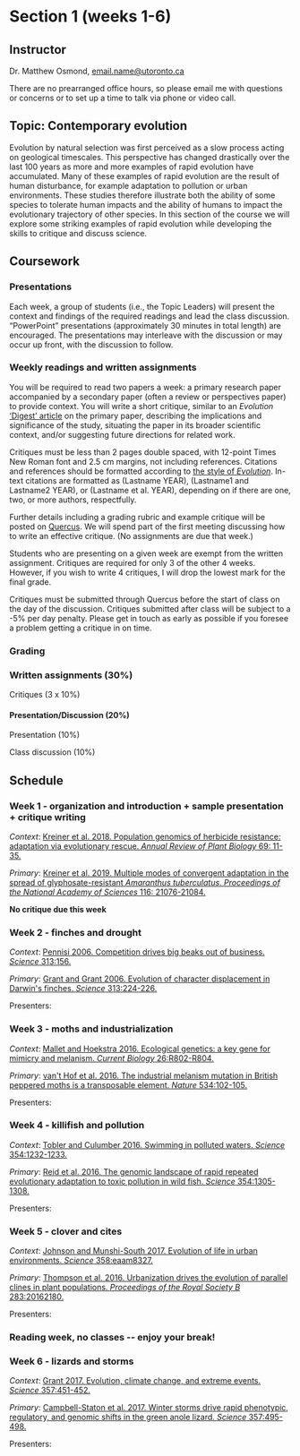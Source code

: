 # Section 1 (weeks 1-6)

## Instructor

Dr. Matthew Osmond, email.name@utoronto.ca

There are no prearranged office hours, so please email me with questions or concerns or to set up a time to talk via phone or video call.

## Topic: Contemporary evolution

Evolution by natural selection was first perceived as a slow process acting on geological timescales. This perspective has changed drastically over the last 100 years as more and more examples of rapid evolution have accumulated. Many of these examples of rapid evolution are the result of human disturbance, for example adaptation to pollution or urban environments. These studies therefore illustrate both the ability of some species to tolerate human impacts and the ability of humans to impact the evolutionary trajectory of other species. In this section of the course we will explore some striking examples of rapid evolution while developing the skills to critique and discuss science.

## Coursework

### Presentations

Each week, a group of students (i.e., the Topic Leaders) will present the context and findings of the required readings and lead the class discussion. “PowerPoint” presentations (approximately 30  minutes in total length) are encouraged. The presentations may interleave with the discussion or may occur up front, with the discussion to follow. 

### Weekly readings and written assignments

You will be required to read two papers a week: a primary research paper accompanied by a secondary paper (often a review or perspectives paper) to provide context. You will write a short critique, similar to an *Evolution* [‘Digest’ article](https://sites.duke.edu/evodigests/) on the primary paper, describing the implications and significance of the study, situating the paper in its broader scientific context, and/or suggesting future directions for related work. 

Critiques must be less than 2 pages double spaced, with 12-point Times New Roman font and 2.5 cm margins, not including references. Citations and references should be formatted according to [the style of *Evolution*](https://onlinelibrary.wiley.com/page/journal/15585646/homepage/forauthors.html#ps). In-text citations are formatted as (Lastname YEAR), (Lastname1 and Lastname2 YEAR), or (Lastname et al. YEAR), depending on if there are one, two, or more authors, respectfully. 

Further details including a grading rubric and example critique will be posted on [Quercus](https://q.utoronto.ca). We will spend part of the first meeting discussing how to write an effective critique. (No assignments are due that week.) 

Students who are presenting on a given week are exempt from the written assignment. Critiques are required for only 3 of the other 4 weeks. However, if you wish to write 4  critiques, I will drop the lowest mark for the final grade. 

Critiques must be submitted through Quercus before the start of class on the day of the discussion. Critiques submitted after class will be subject to a -5% per day penalty. Please get in touch as early as possible if you foresee a problem getting a critique in on time.  

### Grading

### Written assignments (30%)

Critiques (3 x 10%)

#### Presentation/Discussion (20%)

Presentation (10%)

Class discussion (10%)

## Schedule

### Week 1 - organization and introduction + sample presentation + critique writing

*Context*: [Kreiner et al. 2018. Population genomics of herbicide resistance: adaptation via evolutionary rescue. *Annual Review of Plant Biology* 69: 11-35.](https://www.annualreviews.org/doi/10.1146/annurev-arplant-042817-040038)

*Primary*: [Kreiner et al. 2019. Multiple modes of convergent adaptation in the spread of glyphosate-resistant *Amaranthus tuberculatus*. *Proceedings of the National Academy of Sciences* 116: 21076-21084.](https://doi.org/10.1073/pnas.1900870116)

**No critique due this week**

### Week 2 - finches and drought

*Context*: [Pennisi 2006. Competition drives big beaks out of business. *Science* 313:156.](https://science.sciencemag.org/content/313/5784/156)

*Primary*: [Grant and Grant 2006. Evolution of character displacement in Darwin's finches. *Science* 313:224-226.](https://science.sciencemag.org/content/313/5784/224)

Presenters:

### Week 3 - moths and industrialization 

*Context*: [Mallet and Hoekstra 2016. Ecological genetics: a key gene for mimicry and melanism. *Current Biology* 26:R802-R804.](https://www.sciencedirect.com/science/article/pii/S0960982216307825)

*Primary*: [van't Hof et al. 2016. The industrial melanism mutation in British peppered moths is a transposable element. *Nature* 534:102-105.](https://www.nature.com/articles/nature17951)

Presenters: 

### Week 4 - killifish and pollution

*Context*: [Tobler and Culumber 2016. Swimming in polluted waters. *Science* 354:1232-1233.](https://science.sciencemag.org/content/354/6317/1232)

*Primary*: [Reid et al. 2016. The genomic landscape of rapid repeated evolutionary adaptation to toxic pollution in wild fish. *Science* 354:1305-1308.](https://science.sciencemag.org/content/354/6317/1305)

Presenters:

### Week 5 - clover and cites

*Context*: [Johnson and Munshi-South 2017. Evolution of life in urban environments. *Science* 358:eaam8327.](https://science.sciencemag.org/content/358/6363/eaam8327)

*Primary*: [Thompson et al. 2016. Urbanization drives the evolution of parallel clines in plant populations. *Proceedings of the Royal Society B* 283:20162180.](https://doi.org/10.1098/rspb.2016.2180)

Presenters:

### Reading week, no classes -- enjoy your break!

### Week 6 - lizards and storms

*Context*: [Grant 2017. Evolution, climate change, and extreme events. *Science* 357:451-452.](https://science.sciencemag.org/content/357/6350/451)

*Primary*: [Campbell-Staton et al. 2017. Winter storms drive rapid phenotypic, regulatory, and genomic shifts in the green anole lizard. *Science* 357:495-498.](https://science.sciencemag.org/content/357/6350/495)

Presenters:
